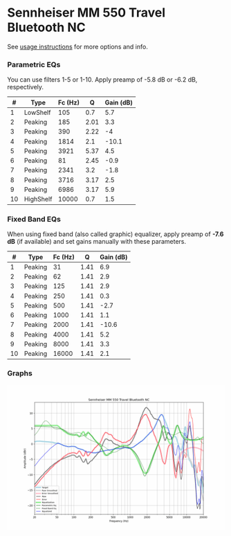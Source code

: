 # Sennheiser MM 550 Travel Bluetooth NC
See [usage instructions](https://github.com/jaakkopasanen/AutoEq#usage) for more options and info.

### Parametric EQs
You can use filters 1-5 or 1-10. Apply preamp of -5.8 dB or -6.2 dB, respectively.

|   # | Type      |   Fc (Hz) |    Q |   Gain (dB) |
|-----|-----------|-----------|------|-------------|
|   1 | LowShelf  |       105 | 0.7  |         5.7 |
|   2 | Peaking   |       185 | 2.01 |         3.3 |
|   3 | Peaking   |       390 | 2.22 |        -4   |
|   4 | Peaking   |      1814 | 2.1  |       -10.1 |
|   5 | Peaking   |      3921 | 5.37 |         4.5 |
|   6 | Peaking   |        81 | 2.45 |        -0.9 |
|   7 | Peaking   |      2341 | 3.2  |        -1.8 |
|   8 | Peaking   |      3716 | 3.17 |         2.5 |
|   9 | Peaking   |      6986 | 3.17 |         5.9 |
|  10 | HighShelf |     10000 | 0.7  |         1.5 |

### Fixed Band EQs
When using fixed band (also called graphic) equalizer, apply preamp of **-7.6 dB** (if available) and set gains manually with these parameters.

|   # | Type    |   Fc (Hz) |    Q |   Gain (dB) |
|-----|---------|-----------|------|-------------|
|   1 | Peaking |        31 | 1.41 |         6.9 |
|   2 | Peaking |        62 | 1.41 |         2.9 |
|   3 | Peaking |       125 | 1.41 |         2.9 |
|   4 | Peaking |       250 | 1.41 |         0.3 |
|   5 | Peaking |       500 | 1.41 |        -2.7 |
|   6 | Peaking |      1000 | 1.41 |         1.1 |
|   7 | Peaking |      2000 | 1.41 |       -10.6 |
|   8 | Peaking |      4000 | 1.41 |         5.2 |
|   9 | Peaking |      8000 | 1.41 |         3.3 |
|  10 | Peaking |     16000 | 1.41 |         2.1 |

### Graphs
![](./Sennheiser%20MM%20550%20Travel%20Bluetooth%20NC.png)
